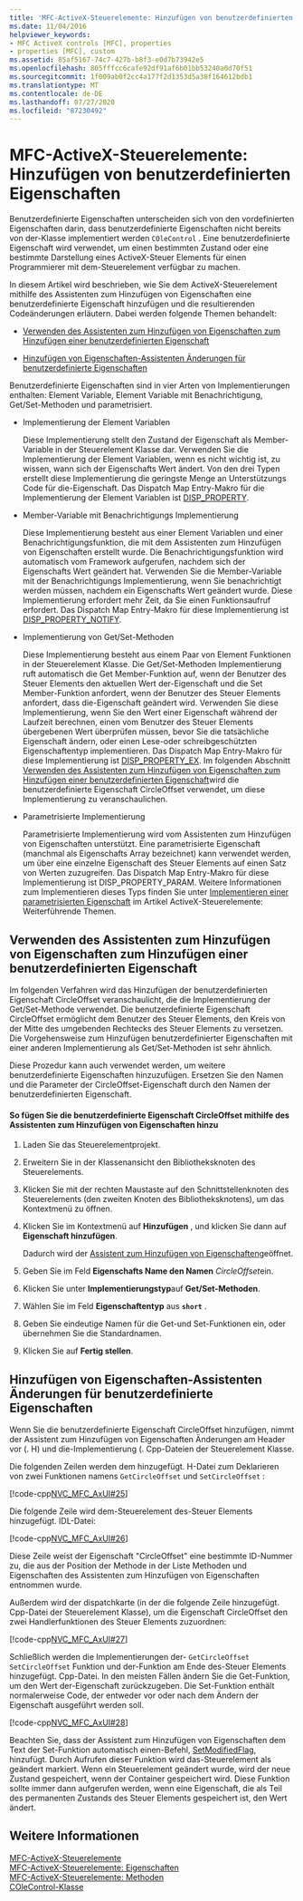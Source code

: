```yaml
---
title: 'MFC-ActiveX-Steuerelemente: Hinzufügen von benutzerdefinierten Eigenschaften'
ms.date: 11/04/2016
helpviewer_keywords:
- MFC ActiveX controls [MFC], properties
- properties [MFC], custom
ms.assetid: 85af5167-74c7-427b-b8f3-e0d7b73942e5
ms.openlocfilehash: 805fffcc6cafe92df91af6b01bb53240a0d70f51
ms.sourcegitcommit: 1f009ab0f2cc4a177f2d1353d5a38f164612bdb1
ms.translationtype: MT
ms.contentlocale: de-DE
ms.lasthandoff: 07/27/2020
ms.locfileid: "87230492"
---
```

# <a name="mfc-activex-controls-adding-custom-properties"></a>MFC-ActiveX-Steuerelemente: Hinzufügen von benutzerdefinierten Eigenschaften

Benutzerdefinierte Eigenschaften unterscheiden sich von den vordefinierten Eigenschaften darin, dass benutzerdefinierte Eigenschaften nicht bereits von der-Klasse implementiert werden `COleControl` . Eine benutzerdefinierte Eigenschaft wird verwendet, um einen bestimmten Zustand oder eine bestimmte Darstellung eines ActiveX-Steuer Elements für einen Programmierer mit dem-Steuerelement verfügbar zu machen.

In diesem Artikel wird beschrieben, wie Sie dem ActiveX-Steuerelement mithilfe des Assistenten zum Hinzufügen von Eigenschaften eine benutzerdefinierte Eigenschaft hinzufügen und die resultierenden Codeänderungen erläutern. Dabei werden folgende Themen behandelt:

- [Verwenden des Assistenten zum Hinzufügen von Eigenschaften zum Hinzufügen einer benutzerdefinierten Eigenschaft](#_core_using_classwizard_to_add_a_custom_property)

- [Hinzufügen von Eigenschaften-Assistenten Änderungen für benutzerdefinierte Eigenschaften](#_core_classwizard_changes_for_custom_properties)

Benutzerdefinierte Eigenschaften sind in vier Arten von Implementierungen enthalten: Element Variable, Element Variable mit Benachrichtigung, Get/Set-Methoden und parametrisiert.

- Implementierung der Element Variablen

   Diese Implementierung stellt den Zustand der Eigenschaft als Member-Variable in der Steuerelement Klasse dar. Verwenden Sie die Implementierung der Element Variablen, wenn es nicht wichtig ist, zu wissen, wann sich der Eigenschafts Wert ändert. Von den drei Typen erstellt diese Implementierung die geringste Menge an Unterstützungs Code für die-Eigenschaft. Das Dispatch Map Entry-Makro für die Implementierung der Element Variablen ist [DISP_PROPERTY](reference/dispatch-maps.md#disp_property).

- Member-Variable mit Benachrichtigungs Implementierung

   Diese Implementierung besteht aus einer Element Variablen und einer Benachrichtigungsfunktion, die mit dem Assistenten zum Hinzufügen von Eigenschaften erstellt wurde. Die Benachrichtigungsfunktion wird automatisch vom Framework aufgerufen, nachdem sich der Eigenschafts Wert geändert hat. Verwenden Sie die Member-Variable mit der Benachrichtigungs Implementierung, wenn Sie benachrichtigt werden müssen, nachdem ein Eigenschafts Wert geändert wurde. Diese Implementierung erfordert mehr Zeit, da Sie einen Funktionsaufruf erfordert. Das Dispatch Map Entry-Makro für diese Implementierung ist [DISP_PROPERTY_NOTIFY](reference/dispatch-maps.md#disp_property_notify).

- Implementierung von Get/Set-Methoden

   Diese Implementierung besteht aus einem Paar von Element Funktionen in der Steuerelement Klasse. Die Get/Set-Methoden Implementierung ruft automatisch die Get Member-Funktion auf, wenn der Benutzer des Steuer Elements den aktuellen Wert der-Eigenschaft und die Set Member-Funktion anfordert, wenn der Benutzer des Steuer Elements anfordert, dass die-Eigenschaft geändert wird. Verwenden Sie diese Implementierung, wenn Sie den Wert einer Eigenschaft während der Laufzeit berechnen, einen vom Benutzer des Steuer Elements übergebenen Wert überprüfen müssen, bevor Sie die tatsächliche Eigenschaft ändern, oder einen Lese-oder schreibgeschützten Eigenschaftentyp implementieren. Das Dispatch Map Entry-Makro für diese Implementierung ist [DISP_PROPERTY_EX](reference/dispatch-maps.md#disp_property_ex). Im folgenden Abschnitt [Verwenden des Assistenten zum Hinzufügen von Eigenschaften zum Hinzufügen einer benutzerdefinierten Eigenschaft](#_core_using_classwizard_to_add_a_custom_property)wird die benutzerdefinierte Eigenschaft CircleOffset verwendet, um diese Implementierung zu veranschaulichen.

- Parametrisierte Implementierung

   Parametrisierte Implementierung wird vom Assistenten zum Hinzufügen von Eigenschaften unterstützt. Eine parametrisierte Eigenschaft (manchmal als Eigenschafts Array bezeichnet) kann verwendet werden, um über eine einzelne Eigenschaft des Steuer Elements auf einen Satz von Werten zuzugreifen. Das Dispatch Map Entry-Makro für diese Implementierung ist DISP_PROPERTY_PARAM. Weitere Informationen zum Implementieren dieses Typs finden Sie unter [Implementieren einer parametrisierten Eigenschaft](mfc-activex-controls-advanced-topics.md) im Artikel ActiveX-Steuerelemente: Weiterführende Themen.

## <a name="using-the-add-property-wizard-to-add-a-custom-property"></a><a name="_core_using_classwizard_to_add_a_custom_property"></a>Verwenden des Assistenten zum Hinzufügen von Eigenschaften zum Hinzufügen einer benutzerdefinierten Eigenschaft

Im folgenden Verfahren wird das Hinzufügen der benutzerdefinierten Eigenschaft CircleOffset veranschaulicht, die die Implementierung der Get/Set-Methode verwendet. Die benutzerdefinierte Eigenschaft CircleOffset ermöglicht dem Benutzer des Steuer Elements, den Kreis von der Mitte des umgebenden Rechtecks des Steuer Elements zu versetzen. Die Vorgehensweise zum Hinzufügen benutzerdefinierter Eigenschaften mit einer anderen Implementierung als Get/Set-Methoden ist sehr ähnlich.

Diese Prozedur kann auch verwendet werden, um weitere benutzerdefinierte Eigenschaften hinzuzufügen. Ersetzen Sie den Namen und die Parameter der CircleOffset-Eigenschaft durch den Namen der benutzerdefinierten Eigenschaft.

#### <a name="to-add-the-circleoffset-custom-property-using-the-add-property-wizard"></a>So fügen Sie die benutzerdefinierte Eigenschaft CircleOffset mithilfe des Assistenten zum Hinzufügen von Eigenschaften hinzu

1. Laden Sie das Steuerelementprojekt.

1. Erweitern Sie in der Klassenansicht den Bibliotheksknoten des Steuerelements.

1. Klicken Sie mit der rechten Maustaste auf den Schnittstellenknoten des Steuerelements (den zweiten Knoten des Bibliotheksknotens), um das Kontextmenü zu öffnen.

1. Klicken Sie im Kontextmenü auf **Hinzufügen** , und klicken Sie dann auf **Eigenschaft hinzufügen**.

   Dadurch wird der [Assistent zum Hinzufügen von Eigenschaften](../ide/names-add-property-wizard.md)geöffnet.

1. Geben Sie im Feld **Eigenschafts Name den Namen** *CircleOffset*ein.

1. Klicken Sie unter **Implementierungstyp**auf **Get/Set-Methoden**.

1. Wählen Sie im Feld **Eigenschaftentyp** aus **`short`** .

1. Geben Sie eindeutige Namen für die Get-und Set-Funktionen ein, oder übernehmen Sie die Standardnamen.

1. Klicken Sie auf **Fertig stellen**.

## <a name="add-property-wizard-changes-for-custom-properties"></a><a name="_core_classwizard_changes_for_custom_properties"></a>Hinzufügen von Eigenschaften-Assistenten Änderungen für benutzerdefinierte Eigenschaften

Wenn Sie die benutzerdefinierte Eigenschaft CircleOffset hinzufügen, nimmt der Assistent zum Hinzufügen von Eigenschaften Änderungen am Header vor (. H) und die-Implementierung (. Cpp-Dateien der Steuerelement Klasse.

Die folgenden Zeilen werden dem hinzugefügt. H-Datei zum Deklarieren von zwei Funktionen namens `GetCircleOffset` und `SetCircleOffset` :

[!code-cpp[NVC_MFC_AxUI#25](codesnippet/cpp/mfc-activex-controls-adding-custom-properties_1.h)]

Die folgende Zeile wird dem-Steuerelement des-Steuer Elements hinzugefügt. IDL-Datei:

[!code-cpp[NVC_MFC_AxUI#26](codesnippet/cpp/mfc-activex-controls-adding-custom-properties_2.idl)]

Diese Zeile weist der Eigenschaft "CircleOffset" eine bestimmte ID-Nummer zu, die aus der Position der Methode in der Liste Methoden und Eigenschaften des Assistenten zum Hinzufügen von Eigenschaften entnommen wurde.

Außerdem wird der dispatchkarte (in der die folgende Zeile hinzugefügt. Cpp-Datei der Steuerelement Klasse), um die Eigenschaft CircleOffset den zwei Handlerfunktionen des Steuer Elements zuzuordnen:

[!code-cpp[NVC_MFC_AxUI#27](codesnippet/cpp/mfc-activex-controls-adding-custom-properties_3.cpp)]

Schließlich werden die Implementierungen der- `GetCircleOffset` `SetCircleOffset` Funktion und der-Funktion am Ende des-Steuer Elements hinzugefügt. Cpp-Datei. In den meisten Fällen ändern Sie die Get-Funktion, um den Wert der-Eigenschaft zurückzugeben. Die Set-Funktion enthält normalerweise Code, der entweder vor oder nach dem Ändern der Eigenschaft ausgeführt werden soll.

[!code-cpp[NVC_MFC_AxUI#28](codesnippet/cpp/mfc-activex-controls-adding-custom-properties_4.cpp)]

Beachten Sie, dass der Assistent zum Hinzufügen von Eigenschaften dem Text der Set-Funktion automatisch einen-Befehl, [SetModifiedFlag](reference/colecontrol-class.md#setmodifiedflag), hinzufügt. Durch Aufrufen dieser Funktion wird das-Steuerelement als geändert markiert. Wenn ein Steuerelement geändert wurde, wird der neue Zustand gespeichert, wenn der Container gespeichert wird. Diese Funktion sollte immer dann aufgerufen werden, wenn eine Eigenschaft, die als Teil des permanenten Zustands des Steuer Elements gespeichert ist, den Wert ändert.

## <a name="see-also"></a>Weitere Informationen

[MFC-ActiveX-Steuerelemente](mfc-activex-controls.md)<br/>
[MFC-ActiveX-Steuerelemente: Eigenschaften](mfc-activex-controls-properties.md)<br/>
[MFC-ActiveX-Steuerelemente: Methoden](mfc-activex-controls-methods.md)<br/>
[COleControl-Klasse](reference/colecontrol-class.md)
